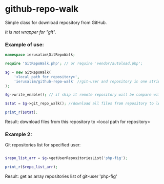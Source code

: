 # github-repo-walk

Simple class for download repository from GitHub.

_It is not wrapper for "git"_.

### Example of use:
```php
namespace ierusalim\GitRepoWalk;

require 'GitRepoWalk.php'; // or require 'vendor/autoload.php';

$g = new GitRepoWalk( 
    '<local path for repository>',
    'ierusalim/github-repo-walk' //git-user and repository in one string
);

$g->write_enable(); // if skip it remote repository will be compare with local

$stat = $g->git_repo_walk(); //download all files from repository to local-path

print_r($stat);
```

Result: download files from this repository to &lt;local path for repository&gt;

### Example 2:

Git repositories list for specified user:
```php

$repo_list_arr = $g->getUserRepositoriesList('php-fig');

print_r($repo_list_arr);
```
Result: get as array repositories list of git-user 'php-fig'
